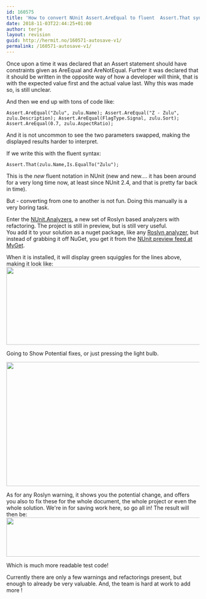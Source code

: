 ```yaml
---
id: 160575
title: 'How to convert NUnit Assert.AreEqual to fluent  Assert.That syntax easily'
date: 2018-11-03T22:44:25+01:00
author: terje
layout: revision
guid: http://hermit.no/160571-autosave-v1/
permalink: /160571-autosave-v1/
---
```

Once upon a time it was declared that an Assert statement should have constraints given as AreEqual and AreNotEqual.  Further it was declared that it should be written in the opposite way of how a developer will think, that is with the expected value first and the actual value last.  Why this was made so, is still unclear.

And then we end up with tons of code like:

<code>Assert.AreEqual("Zulu", zulu.Name);
Assert.AreEqual("Z - Zulu", zulu.Description);
Assert.AreEqual(FlagType.Signal, zulu.Sort);
Assert.AreEqual(0.7, zulu.AspectRatio);</code>

And it is not uncommon to see the two parameters swapped, making the displayed results harder to interpret. 

If we write this with the fluent syntax:

<code>Assert.That(zulu.Name,Is.EqualTo("Zulu");</code>

This is the *new* fluent notation in NUnit (new and new.... it has been around for a very long time now, at least since NUnit 2.4, and that is pretty far back in time). 

But - converting from one to another is not fun.  Doing this manually is a very boring task.  

Enter the <a href="https://github.com/nunit/nunit.analyzers" rel="noopener" target="_blank">NUnit.Analyzers</a>, a new set of Roslyn based analyzers with refactoring.  The project is still in preview, but is still very useful.  
You add it to your solution as a nuget package, like any <a href="https://docs.microsoft.com/en-us/visualstudio/code-quality/roslyn-analyzers-overview?view=vs-2017" rel="noopener" target="_blank">Roslyn analyzer</a>, but instead of grabbing it off NuGet, you get it from the <a href="https://www.myget.org/F/nunit-analyzers/api/v3/index.json" rel="noopener" target="_blank">NUnit preview feed at MyGet</a>. 

When it is installed, it will display green squiggles for the lines above, making it look like:
<a href="http://hermit.no/wp-content/uploads/2018/11/0.jpg"><img src="http://hermit.no/wp-content/uploads/2018/11/0.jpg" alt="" width="1276" height="203" class="alignnone size-full wp-image-160573" /></a>

Going to Show Potential fixes, or just pressing the light bulb.

<a href="http://hermit.no/wp-content/uploads/2018/11/1.jpg"><img src="http://hermit.no/wp-content/uploads/2018/11/1.jpg" alt="" width="687" height="324" class="alignnone size-full wp-image-160574" /></a>

As for any Roslyn warning, it shows you the potential change, and offers you also to fix these for the whole document, the whole project or even the whole solution.
We're in for saving work here, so go all in! 
The result will then be:
<a href="http://hermit.no/wp-content/uploads/2018/11/3.jpg"><img src="http://hermit.no/wp-content/uploads/2018/11/3.jpg" alt="" width="509" height="102" class="alignnone size-full wp-image-160572" /></a>

Which is much more readable test code! 

Currently there are only a few warnings and refactorings present, but enough to already be very valuable.  And, the team is hard at work to add more !
